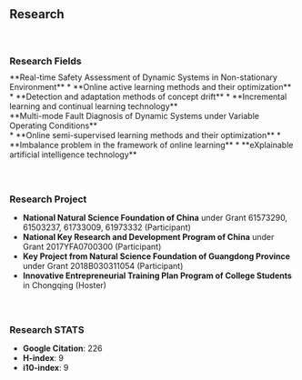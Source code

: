 
<h1 id="research"></h1>

<h2 style="margin: 60px 0px 10px;">Research</h2>
<h3 style="margin: 60px 0px 10px;">Research Fields</h3>
**Real-time Safety Assessment of Dynamic Systems in Non-stationary Environment**
* **Online active learning methods and their optimization**
* **Detection and adaptation methods of concept drift**
* **Incremental learning and continual learning technology**

<br>
**Multi-mode Fault Diagnosis of Dynamic Systems under Variable Operating Conditions**
<br>
* **Online semi-supervised learning methods and their optimization**
* **Imbalance problem in the framework of online learning**
* **eXplainable artificial intelligence technology**

<h3 style="margin: 60px 0px 10px;">Research Project</h3>

* **National Natural Science Foundation of China** under Grant 61573290, 61503237, 61733009, 61973332 (Participant) 
* **National Key Research and Development Program of China** under Grant 2017YFA0700300 (Participant)
* **Key Project from Natural Science Foundation of Guangdong Province** under Grant 2018B030311054 (Participant) 
* **Innovative Entrepreneurial Training Plan Program of College Students** in Chongqing (Hoster)

<h3 style="margin: 60px 0px 10px;">Research STATS</h3>

* **Google Citation**: 226
* **H-index**: 9
* **i10-index**: 9
